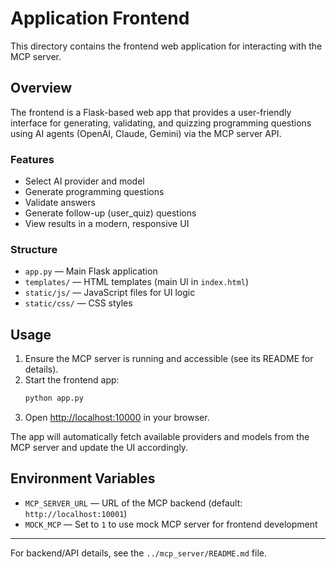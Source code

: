 # Application Frontend

This directory contains the frontend web application for interacting with the MCP server.

## Overview

The frontend is a Flask-based web app that provides a user-friendly interface for generating, validating, and quizzing programming questions using AI agents (OpenAI, Claude, Gemini) via the MCP server API.

### Features
- Select AI provider and model
- Generate programming questions
- Validate answers
- Generate follow-up (user_quiz) questions
- View results in a modern, responsive UI

### Structure
- `app.py` — Main Flask application
- `templates/` — HTML templates (main UI in `index.html`)
- `static/js/` — JavaScript files for UI logic
- `static/css/` — CSS styles

## Usage

1. Ensure the MCP server is running and accessible (see its README for details).
2. Start the frontend app:
   ```sh
   python app.py
   ```
3. Open [http://localhost:10000](http://localhost:10000) in your browser.

The app will automatically fetch available providers and models from the MCP server and update the UI accordingly.

## Environment Variables
- `MCP_SERVER_URL` — URL of the MCP backend (default: `http://localhost:10001`)
- `MOCK_MCP` — Set to `1` to use mock MCP server for frontend development

---

For backend/API details, see the `../mcp_server/README.md` file.
